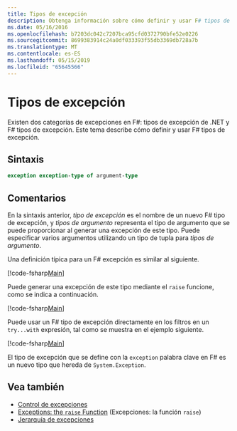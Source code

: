 ```yaml
---
title: Tipos de excepción
description: Obtenga información sobre cómo definir y usar F# tipos de excepción.
ms.date: 05/16/2016
ms.openlocfilehash: b7203dc042c7207bca95cfd0372790bfe52e0226
ms.sourcegitcommit: 8699383914c24a0df033393f55db3369db728a7b
ms.translationtype: MT
ms.contentlocale: es-ES
ms.lasthandoff: 05/15/2019
ms.locfileid: "65645566"
---
```

# <a name="exception-types"></a>Tipos de excepción

Existen dos categorías de excepciones en F#: tipos de excepción de .NET y F# tipos de excepción. Este tema describe cómo definir y usar F# tipos de excepción.

## <a name="syntax"></a>Sintaxis

```fsharp
exception exception-type of argument-type
```

## <a name="remarks"></a>Comentarios

En la sintaxis anterior, *tipo de excepción* es el nombre de un nuevo F# tipo de excepción, y *tipos de argumento* representa el tipo de argumento que se puede proporcionar al generar una excepción de este tipo. Puede especificar varios argumentos utilizando un tipo de tupla para *tipos de argumento*.

Una definición típica para un F# excepción es similar al siguiente.

[!code-fsharp[Main](../../../../samples/snippets/fsharp/lang-ref-2/snippet5501.fs)]

Puede generar una excepción de este tipo mediante el `raise` funcione, como se indica a continuación.

[!code-fsharp[Main](../../../../samples/snippets/fsharp/lang-ref-2/snippet5502.fs)]

Puede usar un F# tipo de excepción directamente en los filtros en un `try...with` expresión, tal como se muestra en el ejemplo siguiente.

[!code-fsharp[Main](../../../../samples/snippets/fsharp/lang-ref-2/snippet5503.fs)]

El tipo de excepción que se define con la `exception` palabra clave en F# es un nuevo tipo que hereda de `System.Exception`.

## <a name="see-also"></a>Vea también

- [Control de excepciones](index.md)
- [Exceptions: the `raise` Function](the-raise-function.md) (Excepciones: la función `raise`)
- [Jerarquía de excepciones](https://msdn.microsoft.com/library/z4c5tckx.aspx)

